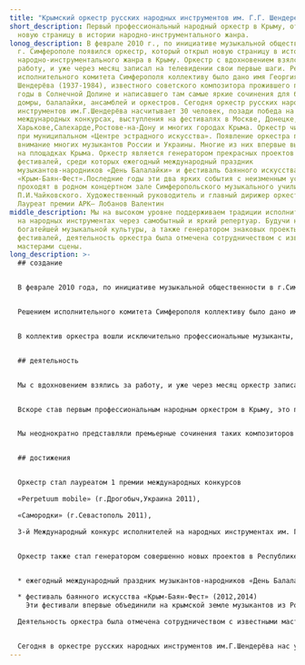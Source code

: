 ```yaml
---
title: "Крымский оркестр русских народных инструментов им. Г.Г. Шендерева "
short_description: Первый профессиональный народный оркестр в Крыму, открывший
  новую страницу в истории народно-инструментального жанра.
lonog_description: В феврале 2010 г., по инициативе музыкальной общественности в
  г. Симферополе появился оркестр, который открыл новую страницу в истории
  народно-инструментального жанра в Крыму. Оркестр с вдохновением взялся за
  работу, и уже через месяц записал на телевидении свои первые шаги. Решением
  исполнительного комитета Симферополя коллективу было дано имя Георгия
  Шендерёва (1937-1984), известного советского композитора прожившего последние
  годы в Солнечной Долине и написавшего там самые яркие сочинения для баяна,
  домры, балалайки, ансамблей и оркестров. Сегодня оркестр русских народных
  инструментов им.Г.Шендерёва насчитывает 30 человек, позади победа на
  международных конкурсах, выступления на фестивалях в Москве, Донецке,
  Харькове,Салехарде,Ростове-на-Дону и многих городах Крыма. Оркестр числится
  при муниципальном «Центре эстрадного искусства». Появление оркестра привлекло
  внимание многих музыкантов России и Украины. Многие из них впервые выступали
  на площадках Крыма. Оркестр является генератором прекрасных проектов и
  фестивалей, среди которых ежегодный международный праздник
  музыкантов-народников «День Балалайки» и фестиваль баянного искусства
  «Крым-Баян-Фест».Последние годы эти два ярких события с неизменным успехом
  проходят в родном концертном зале Симферопольского музыкального училища имени
  П.И.Чайковского. Художественный руководитель и главный дирижер оркестра
  Лауреат премии АРК– Лобанов Валентин
middle_description: Мы на высоком уровне поддерживаем традиции исполнительства
  на народных инструментах через самобытный и яркий репертуар. Будучи носителем
  богатейшей музыкальной культуры, а также генератором знаковых проекты и
  фестивалей, деятельность оркестра была отмечена сотрудничеством с известными
  мастерами сцены.
long_description: >-
  ## создание


  В феврале 2010 года, по инициативе музыкальной общественности в г.Симферополе появился оркестр, который открыл новую страницу в истории народно-инструментального жанра в Крыму. 


  Решением исполнительного комитета Симферополя коллективу было дано имя Георгия Шендерёва (1937-1984), известного советского композитора прожившего последние годы в Солнечной Долине и написавшего там самые яркие сочинения для баяна, домры, балалайки, ансамблей и оркестров. 


  В коллектив оркестра вошли исключительно профессиональные музыканты, преподаватели музыкальных школ и ВУЗов. Художественным руководитем и главным дирижер оркестра стал Лобанов Валентин, лауреат международных конкурсов, преподаватель Симферопольского музыкального училища им. П. И. Чайковского.


  ## деятельность


  Мы с вдохновением взялись за работу, и уже через месяц оркестр записал на телевидении свои первые шаги. Первое выступление коллектива относится к 23 марта 2010г., что считается днем основания оркестра.


  Вскоре став первым профессиональным народным оркестром в Крыму, это привлекло внимание многих музыкантов России и Украины, некоторые из которых впервые выступали на площадках Крыма.


  Мы неоднократно представляли премьерные сочинения таких композиторов как А.Цыганков, А. Караманов, Е.Баев, В. Королевский, выступал на открытии международных фестивалей в Донецке, Ростове-на-Дону, Харькове.


  ## достижения


  Оркестр стал лауреатом 1 премии международных конкурсов 

  «Perpetuum mobile» (г.Дрогобыч,Украина 2011),

  «Самородки» (г.Севастополь 2011),

  3-й Международный конкурс исполнителей на народных инструментах им. Г.Шендерёва (г.Судак 2015г.).


  Оркестр также стал генератором совершенно новых проектов в Республике Крым, наиболее значимые из которых: 


  * ежегодный международный праздник музыкантов-народников «День Балалайки»(2011-2015)

  * фестиваль баянного искусства «Крым-Баян-Фест» (2012,2014)
    Эти фестивали впервые объединили на крымской земле музыкантов из России, Украины, Японии, Бразилии, Южной Кореи.

  Деятельность оркестра была отмечена сотрудничеством с известными мастерами сцены, среди которых А.Цыганков, В.Семенов, В. Романько, В.Бесфамильнов, Ю.Шишкин, В.Грачев, В.Голубничий, Е.Мочалова, А.Буряков, А.Файзуллин, С.Малыхин, Л.Лавров, А.Салахов и многие другие.


  Сегодня в оркестре русских народных инструментов им.Г.Шендерёва нас уже более 30 человек.
---
```

